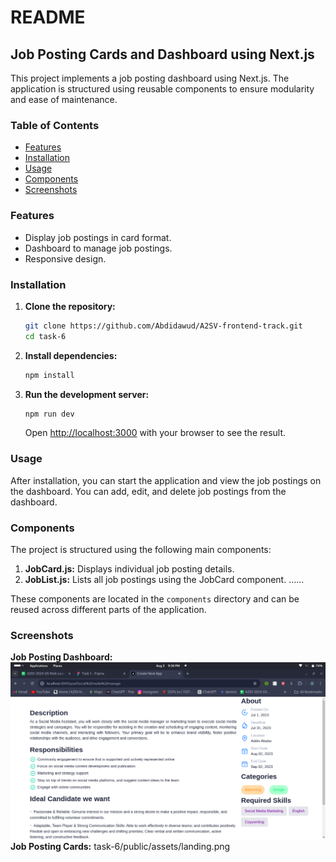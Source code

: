 # README

## Job Posting Cards and Dashboard using Next.js

This project implements a job posting dashboard using Next.js. The application is structured using reusable components to ensure modularity and ease of maintenance.

### Table of Contents

- [Features](#features)
- [Installation](#installation)
- [Usage](#usage)
- [Components](#components)
- [Screenshots](#screenshots)

### Features

- Display job postings in card format.
- Dashboard to manage job postings.
- Responsive design.

### Installation

1. **Clone the repository:**

   ```bash
   git clone https://github.com/Abdidawud/A2SV-frontend-track.git
   cd task-6
   ```

2. **Install dependencies:**

   ```bash
   npm install
   ```

3. **Run the development server:**
   ```bash
   npm run dev
   ```
   Open [http://localhost:3000](http://localhost:3000) with your browser to see the result.

### Usage

After installation, you can start the application and view the job postings on the dashboard. You can add, edit, and delete job postings from the dashboard.

### Components

The project is structured using the following main components:

1. **JobCard.js:** Displays individual job posting details.
2. **JobList.js:** Lists all job postings using the JobCard component.
   ......

These components are located in the `components` directory and can be reused across different parts of the application.

### Screenshots

**Job Posting Dashboard:**
<img src="https://github.com/Abdidawud/A2SV-frontend-track/blob/main/task-6/public/assets/description.png" />
**Job Posting Cards:**
task-6/public/assets/landing.png
